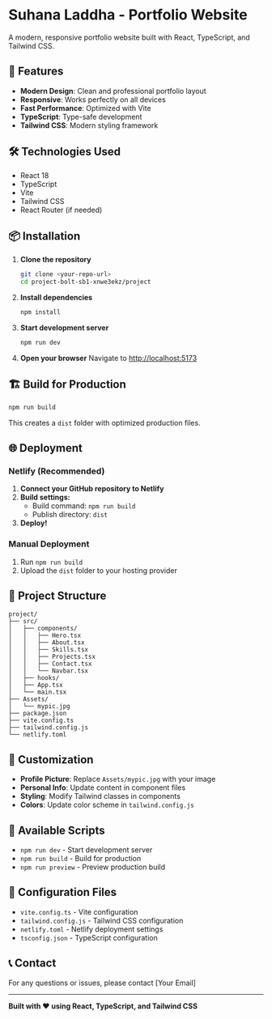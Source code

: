 # Suhana Laddha - Portfolio Website

A modern, responsive portfolio website built with React, TypeScript, and Tailwind CSS.

## 🚀 Features

- **Modern Design**: Clean and professional portfolio layout
- **Responsive**: Works perfectly on all devices
- **Fast Performance**: Optimized with Vite
- **TypeScript**: Type-safe development
- **Tailwind CSS**: Modern styling framework

## 🛠️ Technologies Used

- React 18
- TypeScript
- Vite
- Tailwind CSS
- React Router (if needed)

## 📦 Installation

1. **Clone the repository**
   ```bash
   git clone <your-repo-url>
   cd project-bolt-sb1-xnwe3ekz/project
   ```

2. **Install dependencies**
   ```bash
   npm install
   ```

3. **Start development server**
   ```bash
   npm run dev
   ```

4. **Open your browser**
   Navigate to [http://localhost:5173](http://localhost:5173)

## 🏗️ Build for Production

```bash
npm run build
```

This creates a `dist` folder with optimized production files.

## 🌐 Deployment

### Netlify (Recommended)

1. **Connect your GitHub repository to Netlify**
2. **Build settings:**
   - Build command: `npm run build`
   - Publish directory: `dist`
3. **Deploy!**

### Manual Deployment

1. Run `npm run build`
2. Upload the `dist` folder to your hosting provider

## 📁 Project Structure

```
project/
├── src/
│   ├── components/
│   │   ├── Hero.tsx
│   │   ├── About.tsx
│   │   ├── Skills.tsx
│   │   ├── Projects.tsx
│   │   ├── Contact.tsx
│   │   └── Navbar.tsx
│   ├── hooks/
│   ├── App.tsx
│   └── main.tsx
├── Assets/
│   └── mypic.jpg
├── package.json
├── vite.config.ts
├── tailwind.config.js
└── netlify.toml
```

## 🎨 Customization

- **Profile Picture**: Replace `Assets/mypic.jpg` with your image
- **Personal Info**: Update content in component files
- **Styling**: Modify Tailwind classes in components
- **Colors**: Update color scheme in `tailwind.config.js`

## 📝 Available Scripts

- `npm run dev` - Start development server
- `npm run build` - Build for production
- `npm run preview` - Preview production build

## 🔧 Configuration Files

- `vite.config.ts` - Vite configuration
- `tailwind.config.js` - Tailwind CSS configuration
- `netlify.toml` - Netlify deployment settings
- `tsconfig.json` - TypeScript configuration

## 📞 Contact

For any questions or issues, please contact [Your Email]

---

**Built with ❤️ using React, TypeScript, and Tailwind CSS** 